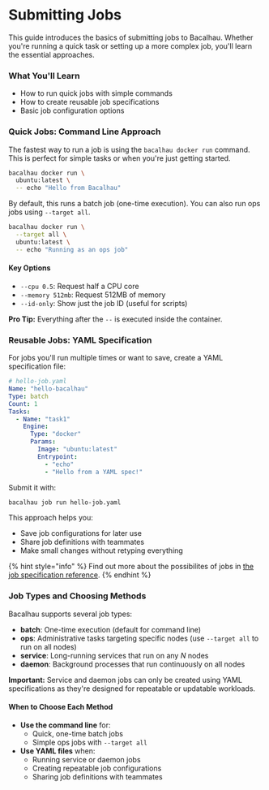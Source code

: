 # Submitting Jobs

This guide introduces the basics of submitting jobs to Bacalhau. Whether you're running a quick task or setting up a more complex job, you'll learn the essential approaches.

### What You'll Learn

* How to run quick jobs with simple commands
* How to create reusable job specifications
* Basic job configuration options

### Quick Jobs: Command Line Approach

The fastest way to run a job is using the `bacalhau docker run` command. This is perfect for simple tasks or when you're just getting started.

```bash
bacalhau docker run \
  ubuntu:latest \
  -- echo "Hello from Bacalhau"
```

By default, this runs a batch job (one-time execution). You can also run ops jobs using `--target all`.

```bash
bacalhau docker run \
  --target all \
  ubuntu:latest \
  -- echo "Running as an ops job"
```

#### Key Options

* `--cpu 0.5`: Request half a CPU core
* `--memory 512mb`: Request 512MB of memory
* `--id-only`: Show just the job ID (useful for scripts)

**Pro Tip:** Everything after the `--` is executed inside the container.

### Reusable Jobs: YAML Specification

For jobs you'll run multiple times or want to save, create a YAML specification file:

```yaml
# hello-job.yaml
Name: "hello-bacalhau"
Type: batch
Count: 1
Tasks:
  - Name: "task1"
    Engine:
      Type: "docker"
      Params:
        Image: "ubuntu:latest"
        Entrypoint:
          - "echo"
          - "Hello from a YAML spec!"
```

Submit it with:

```bash
bacalhau job run hello-job.yaml
```

This approach helps you:

* Save job configurations for later use
* Share job definitions with teammates
* Make small changes without retyping everything

{% hint style="info" %}
Find out more about the possibilites of jobs in [the job specification reference](https://docs.bacalhau.org/cli-api/specifications/job).
{% endhint %}

### Job Types and Choosing Methods

Bacalhau supports several job types:

* **batch**: One-time execution (default for command line)
* **ops**: Administrative tasks targeting specific nodes (use `--target all` to run on all nodes)
* **service**: Long-running services that run on any _N_ nodes
* **daemon**: Background processes that run continuously on all nodes

**Important:** Service and daemon jobs can only be created using YAML specifications as they're designed for repeatable or updatable workloads.

#### When to Choose Each Method

* **Use the command line** for:
  * Quick, one-time batch jobs
  * Simple ops jobs with `--target all`
* **Use YAML files** when:
  * Running service or daemon jobs
  * Creating repeatable job configurations
  * Sharing job definitions with teammates
